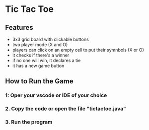 # Tic Tac Toe 

## Features

- 3x3 grid board with clickable buttons
- two player mode (X and O)
- players can click on an empty cell to put their symnbols (X or O)
- it checks if there's a winner
- if no one will win, it declares a tie
- it has a new game button

## How to Run the Game

### 1: Oper your vscode or IDE of your choice
### 2. Copy the code or open the file "tictactoe.java" 
### 3. Run the program 
